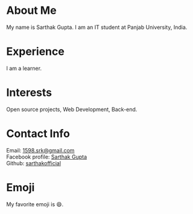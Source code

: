 # About Me
My name is Sarthak Gupta. I am an IT student at Panjab University, India.
# Experience
I am a learner.
# Interests
Open source projects, Web Development, Back-end.
# Contact Info
Email: [1598.srk@gmail.com](mailto:1598.srk@gmail.com)  
Facebook profile: [Sarthak Gupta](https://www.facebook.com/sk.gupta34)  
Github: [sarthakofficial](https://github.com/sarthakofficial)  
# Emoji
My favorite emoji is :smile:.